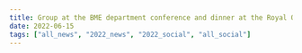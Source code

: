 ```yaml
---
title: Group at the BME department conference and dinner at the Royal Ontario Museum
date: 2022-06-15
tags: ["all_news", "2022_news", "2022_social", "all_social"]
---
```


<!--more-->

